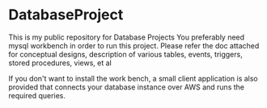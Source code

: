 # DatabaseProject
This is my public repository for Database Projects
You preferably need mysql workbench in order to run this project.
Please refer the doc attached for conceptual designs, description of various tables, events, triggers, stored procedures, views, et al

If you don't want to install the work bench, a small client application is also provided that connects your database instance over AWS and runs the required queries.
